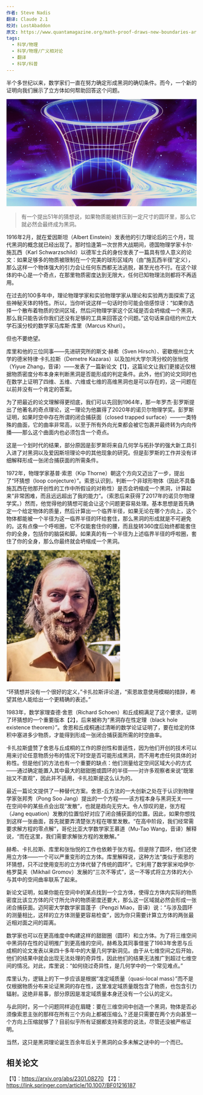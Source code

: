 ```yaml
---
作者: Steve Nadis
翻译: Claude 2.1
校对: LostAbaddon
原文: https://www.quantamagazine.org/math-proof-draws-new-boundaries-around-black-hole-formation-20230816/
tags:
  - 科学/物理
  - 科学/物理/广义相对论
  - 翻译
  - 科学/科普
---
```

半个多世纪以来，数学家们一直在努力确定形成黑洞的确切条件。而今，一个新的证明向我们展示了立方体如何帮助回答这个问题。

![艾莉森·里（Allison Li）为Quanta Magazine绘图](../images/3ccb0347a06644fc153e742ab135467a_MD5.png)

> 有一个提出51年的猜想说，如果物质能被挤压到一定尺寸的圆环里，那么它就必然会最终成为黑洞。

1916年2月，就在爱因斯坦（Albert Einstein）发表他的引力理论后的三个月，现代黑洞的概念就已经出现了。那时恰逢第一次世界大战期间，德国物理学家卡尔·施瓦西（Karl Schwarzschild）以德军士兵的身份发表了一篇具有惊人意义的论文：如果足够多的物质被限制在一个完美的球形区域内（由“施瓦西半径”定义），那么这样一个物体强大的引力会让任何东西都无法逃脱，甚至光也不行。在这个球体的中心是一个奇点，在那里物质密度达到无限大，任何已知物理法则都将不再适用。

在过去的100多年中，理论物理学家和实验物理学家从理论和实验两方面探索了这些神秘天体的特性。所以，当你听说这样一句话时你可能会倍感惊讶：“如果你选择一个散布着物质的空间区域，然后问物理学家这个区域是否会坍缩成一个黑洞，那么我只能告诉你我们还没有足够的工具来回答这个问题。”这句话来自纽约州立大学石溪分校的数学家马库斯·库里（Marcus Khuri）。

但也不要绝望。

库里和他的三位同事——先进研究所的斯文·赫希（Sven Hirsch）、密歇根州立大学的德米特律·卡扎拉斯（Demetre Kazaras）以及加州大学尔湾分校的张怡悦（Yiyue Zhang，音译）——发表了一篇新论文【1】，这篇论文让我们更接近仅根据物质密度分布本身来判断黑洞是否能形成的判定条件。此外，他们的论文同时也在数学上证明了四维、五维、六维或七维的高维黑洞也是可以存在的，这一问题在以前并没有一个肯定的答案。

为了把最近的论文理解得更彻底，我们可以先回到1964年，那一年罗杰·彭罗斯提出了他著名的奇点理论，这一理论为他赢得了2020年的诺贝尔物理学奖。彭罗斯证明，如果时空中存在所谓的闭合捕获面（closed trapped surface）——一类特殊的曲面，它的曲率非常高，以至于所有外向光束都会被它包裹并最终转为内向传播——那么这个曲面内也必须包含一个奇点。

这是一个划时代的结果，部分原因是彭罗斯将来自几何学与拓扑学的强大新工具引入进了对黑洞以及爱因斯坦理论中的其他现象的研究。但是彭罗斯的工作并没有详细解释形成一张闭合捕获面的所需条件。

1972年，物理学家基普·索恩（Kip Thorne）朝这个方向又迈出了一步，提出了“环猜想（loop conjecture）”。索恩认识到，判断一个非球形物体（因此不具备施瓦西在他那开创性的工作中所假设的对称性）是否会坍缩成一个黑洞，计算起来“非常困难，而且远远超出了我的能力”。（索恩后来获得了2017年的诺贝尔物理学奖。）然而，他觉得他的猜想可能会让这个问题更容易处理。基本思想是首先确定一个给定物体的质量，然后计算出一个临界半径，如果无论在哪个方向上，这个物体都能被一个半径为这一临界半径的环给套住，那么黑洞的形成就是不可避免的。这有点像一个呼啦圈，它不仅能套住你的腰，而且旋转360度后始终都能套住你的全身，包括你的脑袋和脚。如果真的有一个半径为上述临界半径的呼啦圈，套住了你的全身，那么你最终就会坍缩成一个黑洞。

![基普·索恩，1972年，同年他提出了环猜想 。照片由维基百科提供。](../images/3ad5e6bed38715e8255622dc06a0fbe4_MD5.png)

“环猜想并没有一个很好的定义，”卡扎拉斯评论道，“索恩故意使用模糊的措辞，希望其他人能给出一个更精确的表述。”

1983年，数学家理查德·舍恩（Richard Schoen）和丘成桐满足了这个要求，证明了环猜想的一个重要版本【2】，后来被称为“黑洞存在性定理（black hole existence theorem）”。舍恩和丘成桐通过清晰的数学论证证明了，要在给定的体积中塞进多少物质，才能得到形成一张闭合捕获面所需的时空曲率。

卡扎拉斯盛赞了舍恩与丘成桐的工作的原创性和普适性，因为他们开创的技术可以用来讨论任意物质分布的情况下时空是否可能形成黑洞，而不用考虑任何具体的对称性。但是他们的方法也有一个重要的缺点：他们测量给定空间区域大小的方式——通过确定能置入其中最大的甜甜圈或圆环的半径——对许多观察者来说“既笨拙又不直观”，因此并不适用，卡扎拉斯是这么认为的。

最近一篇论文提供了一种替代方案。舍恩-丘方法的一大创新之处在于认识到物理学家张邦秀（Pong Soo Jang）提出的一个方程——该方程本身与黑洞无关——在空间中的某些点会出现“发散”，也就是趋向无穷大。令人惊叹的是，张方程（Jang equation）发散的位置恰好对应了闭合捕获面的位置。因此，如果你想找到这样一张曲面，首先就要弄清楚张方程在哪里发散。“在高中阶段，我们经常需要求解方程的零点解”，哥伦比亚大学数学家王慕道（Mu-Tao Wang，音译）解释说，“而在这里，我们需要求解张方程的发散解。”

赫希、卡扎拉斯、库里和张怡悦的工作也依赖于张方程。但是除了圆环，他们还使用立方体——一个可以严重变形的立方体。库里解释说，这种方法“类似于索恩的环猜想，只不过使用变形的立方体代替了传统的圆环”。它利用了数学家米哈伊尔·格罗莫夫（Mikhail Gromov）发展的“三次不等式”，这一不等式将立方体的大小与其中的空间曲率联系了起来。

新论文证明，如果你能在空间中的某点找到一个立方体，使得立方体内实际的物质密度比该立方体的尺寸所允许的物质密度还要大，那么这一区域就必然会形成一张闭合捕获面。迈阿密大学数学家苗蓬子（Pengzi Miao，音译）说：“与涉及圆环的测量相比，这样的立方体测量更容易检查”，因为你只需要计算立方体的两张最近相对面之间的距离。

数学家也可以在更高维度中构建这样的甜甜圈（圆环）和立方体。为了将三维空间中黑洞存在性的证明推广到更高维的空间，赫希及其同事借鉴了1983年舍恩与丘成桐的论文发表以来四十多年中的大量几何学新洞见。由于从七维空间之后开始，他们的结果中就会出现无法处理的奇异性，因此他们的结果无法推广到超过七维空间的情况。对此，库里说：“如何绕过奇异性，是几何学中的一个常见难点。”

库里认为，逻辑上的下一步应该是根据“准定域质量（quasi-local mass）”而不是仅根据物质分布来论证黑洞的存在性，这里准定域质量既包含了物质，也包含引力辐射。这绝非易事，部分原因是准定域质量本身还没有一个公认的定义。

与此同时，另一个问题同样迫在眉睫：要在三维空间中创造一个黑洞，物体是否必须像索恩主张的那样在所有三个方向上都被压缩么？还是只需要在两个方向甚至一个方向上压缩就够了？目前似乎所有证据都支持索恩的说法，尽管还没被严格证明。

当然，这只是黑洞理论诞生百余年后关于黑洞的众多未解之谜中的一个而已。

## 相关论文

【1】：https://arxiv.org/abs/2301.08270
【2】：https://link.springer.com/article/10.1007/BF01216187